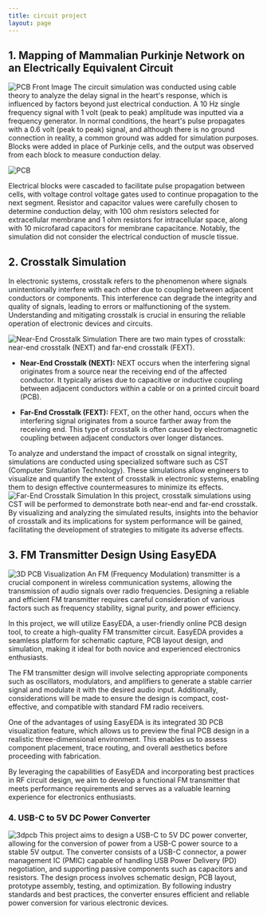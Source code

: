 ```yaml
---
title: circuit project
layout: page
---
```


## 1. Mapping of Mammalian Purkinje Network on an Electrically Equivalent Circuit
![PCB Front Image](project/purkinji%20circuit/schematic.PNG)
The circuit simulation was conducted using cable theory to analyze the delay signal in the heart's response, which is influenced by factors beyond just electrical conduction. A 10 Hz single frequency signal with 1 volt (peak to peak) amplitude was inputted via a frequency generator. In normal conditions, the heart's pulse propagates with a 0.6 volt (peak to peak) signal, and although there is no ground connection in reality, a common ground was added for simulation purposes. Blocks were added in place of Purkinje cells, and the output was observed from each block to measure conduction delay.

![PCB](project/purkinji%20circuit/3d%20pb.PNG)

Electrical blocks were cascaded to facilitate pulse propagation between cells, with voltage control voltage gates used to continue propagation to the next segment. Resistor and capacitor values were carefully chosen to determine conduction delay, with 100 ohm resistors selected for extracellular membrane and 1 ohm resistors for intracellular space, along with 10 microfarad capacitors for membrane capacitance. Notably, the simulation did not consider the electrical conduction of muscle tissue.



## 2. Crosstalk Simulation

In electronic systems, crosstalk refers to the phenomenon where signals unintentionally interfere with each other due to coupling between adjacent conductors or components. This interference can degrade the integrity and quality of signals, leading to errors or malfunctioning of the system. Understanding and mitigating crosstalk is crucial in ensuring the reliable operation of electronic devices and circuits.

![Near-End Crosstalk Simulation](project/cstcrosstalk/ck.PNG)
There are two main types of crosstalk: near-end crosstalk (NEXT) and far-end crosstalk (FEXT). 

- **Near-End Crosstalk (NEXT):** NEXT occurs when the interfering signal originates from a source near the receiving end of the affected conductor. It typically arises due to capacitive or inductive coupling between adjacent conductors within a cable or on a printed circuit board (PCB).

- **Far-End Crosstalk (FEXT):** FEXT, on the other hand, occurs when the interfering signal originates from a source farther away from the receiving end. This type of crosstalk is often caused by electromagnetic coupling between adjacent conductors over longer distances.

To analyze and understand the impact of crosstalk on signal integrity, simulations are conducted using specialized software such as CST (Computer Simulation Technology). These simulations allow engineers to visualize and quantify the extent of crosstalk in electronic systems, enabling them to design effective countermeasures to minimize its effects.
![Far-End Crosstalk Simulation](project/cstcrosstalk/cksim.PNG)
In this project, crosstalk simulations using CST will be performed to demonstrate both near-end and far-end crosstalk. By visualizing and analyzing the simulated results, insights into the behavior of crosstalk and its implications for system performance will be gained, facilitating the development of strategies to mitigate its adverse effects.

## 3. FM Transmitter Design Using EasyEDA

![3D PCB Visualization](project/fm%20tranmmitter/3dfmtransmit.PNG)
An FM (Frequency Modulation) transmitter is a crucial component in wireless communication systems, allowing the transmission of audio signals over radio frequencies. Designing a reliable and efficient FM transmitter requires careful consideration of various factors such as frequency stability, signal purity, and power efficiency.

In this project, we will utilize EasyEDA, a user-friendly online PCB design tool, to create a high-quality FM transmitter circuit. EasyEDA provides a seamless platform for schematic capture, PCB layout design, and simulation, making it ideal for both novice and experienced electronics enthusiasts.

The FM transmitter design will involve selecting appropriate components such as oscillators, modulators, and amplifiers to generate a stable carrier signal and modulate it with the desired audio input. Additionally, considerations will be made to ensure the design is compact, cost-effective, and compatible with standard FM radio receivers.

One of the advantages of using EasyEDA is its integrated 3D PCB visualization feature, which allows us to preview the final PCB design in a realistic three-dimensional environment. This enables us to assess component placement, trace routing, and overall aesthetics before proceeding with fabrication.

By leveraging the capabilities of EasyEDA and incorporating best practices in RF circuit design, we aim to develop a functional FM transmitter that meets performance requirements and serves as a valuable learning experience for electronics enthusiasts.

### 4. USB-C to 5V DC Power Converter
![3dpcb](project/usbc%20to%205%20volt/3d_usbc_5v.PNG)
This project aims to design a USB-C to 5V DC power converter, allowing for the conversion of power from a USB-C power source to a stable 5V output. The converter consists of a USB-C connector, a power management IC (PMIC) capable of handling USB Power Delivery (PD) negotiation, and supporting passive components such as capacitors and resistors. The design process involves schematic design, PCB layout, prototype assembly, testing, and optimization. By following industry standards and best practices, the converter ensures efficient and reliable power conversion for various electronic devices.


